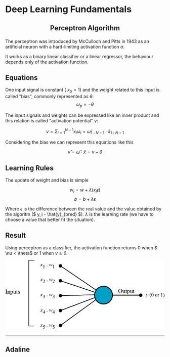 # Deep Learning Fundamentals

## <p align="center"> Perceptron Algorithm

The perceptron was introduced by McCulloch and Pitts in 1943 as an
artificial neuron with a hard-limiting activation function $\sigma$.

It works as a binary linear classifier or a linear regressor, the behaviour depends only of the activation function.

## **Equations**

One input signal is constant ( $x_p = 1$) and the weight related to this input is called "bias", commonly represented as $\theta$:
$$ \omega_p = - \theta $$

The input signals and weights can be expressed like an inner product and this relation is called "activation potential" $\nu$:

$$ \nu = \Sigma_{i=1}^{N - 1} x_i \omega_i  = \hat{\omega}_{1:N-1} \cdot \hat{x}_{1:N-1}$$

Considering the bias we can represent this equations like this

$$ \hat{\nu} = \hat{\omega} \cdot \hat{x} = \nu - \theta$$

## **Learning Rules**

The update of weight and bias is simple

$$ w_i = w + \lambda(x_i \epsilon)$$
$$ b = b + \lambda \epsilon$$

Where $\epsilon$ is the difference between the real value and the value obtained by the algoritm ($ y_i - \hat{y}_{pred} $). $\lambda$ is the learning rate (we have to choose a value that better fit the situation).

## **Result**

Using perceptron as a classifier, the activation function returns $0$ when $ \nu < \theta$ or $1$ when $\nu \geq \theta$.

![Perceptron](perceptron/graphs/perceptron.png)
____

## Adaline